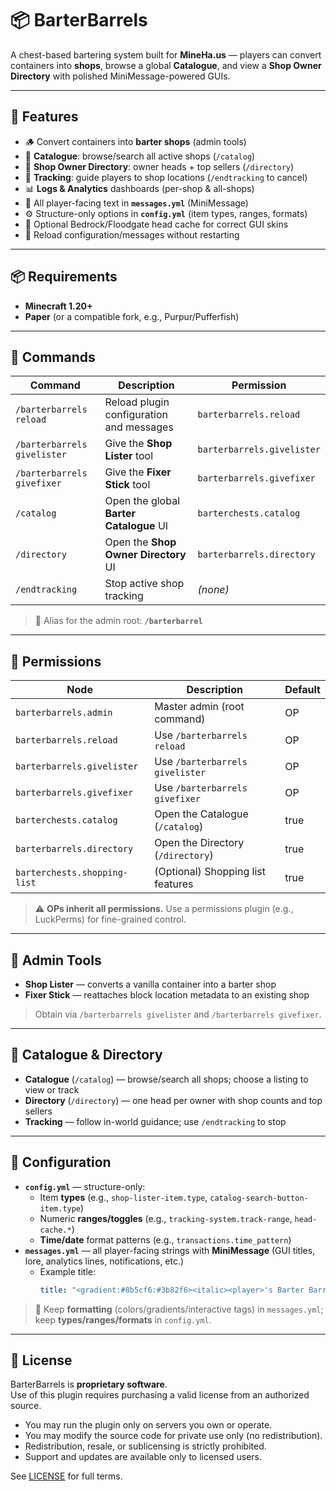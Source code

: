 # 📦 BarterBarrels

A chest-based bartering system built for **MineHa.us** — players can convert containers into **shops**, browse a global **Catalogue**, and view a **Shop Owner Directory** with polished MiniMessage-powered GUIs.

---

## 🔧 Features
- 🪵 Convert containers into **barter shops** (admin tools)
- 🛒 **Catalogue**: browse/search all active shops (`/catalog`)
- 📇 **Shop Owner Directory**: owner heads + top sellers (`/directory`)
- 🧭 **Tracking**: guide players to shop locations (`/endtracking` to cancel)
- 📊 **Logs & Analytics** dashboards (per-shop & all-shops)
- 🎨 All player-facing text in **`messages.yml`** (MiniMessage)
- ⚙️ Structure-only options in **`config.yml`** (item types, ranges, formats)
- 🧩 Optional Bedrock/Floodgate head cache for correct GUI skins
- 🔄 Reload configuration/messages without restarting

---

## 📦 Requirements
- **Minecraft 1.20+**
- **Paper** (or a compatible fork, e.g., Purpur/Pufferfish)

---

## 🧩 Commands

| Command                      | Description                                      | Permission                 |
|-----------------------------|--------------------------------------------------|----------------------------|
| `/barterbarrels reload`     | Reload plugin configuration and messages         | `barterbarrels.reload`     |
| `/barterbarrels givelister` | Give the **Shop Lister** tool                    | `barterbarrels.givelister` |
| `/barterbarrels givefixer`  | Give the **Fixer Stick** tool                    | `barterbarrels.givefixer`  |
| `/catalog`                  | Open the global **Barter Catalogue** UI          | `barterchests.catalog`     |
| `/directory`                | Open the **Shop Owner Directory** UI             | `barterbarrels.directory`  |
| `/endtracking`              | Stop active shop tracking                        | *(none)*                   |

> 🔄 Alias for the admin root: **`/barterbarrel`**

---

## 🔐 Permissions

| Node                       | Description                                      | Default |
|---------------------------|--------------------------------------------------|---------|
| `barterbarrels.admin`     | Master admin (root command)                      | OP      |
| `barterbarrels.reload`    | Use `/barterbarrels reload`                      | OP      |
| `barterbarrels.givelister`| Use `/barterbarrels givelister`                  | OP      |
| `barterbarrels.givefixer` | Use `/barterbarrels givefixer`                   | OP      |
| `barterchests.catalog`    | Open the Catalogue (`/catalog`)                  | true    |
| `barterbarrels.directory` | Open the Directory (`/directory`)                | true    |
| `barterchests.shopping-list` | (Optional) Shopping list features              | true    |

> ⚠️ **OPs inherit all permissions.** Use a permissions plugin (e.g., LuckPerms) for fine-grained control.

---

## 🧰 Admin Tools
- **Shop Lister** — converts a vanilla container into a barter shop
- **Fixer Stick** — reattaches block location metadata to an existing shop
> Obtain via `/barterbarrels givelister` and `/barterbarrels givefixer`.

---

## 🧭 Catalogue & Directory
- **Catalogue** (`/catalog`) — browse/search all shops; choose a listing to view or track
- **Directory** (`/directory`) — one head per owner with shop counts and top sellers
- **Tracking** — follow in-world guidance; use `/endtracking` to stop

---

## 📁 Configuration

- **`config.yml`** — structure-only:
    - Item **types** (e.g., `shop-lister-item.type`, `catalog-search-button-item.type`)
    - Numeric **ranges/toggles** (e.g., `tracking-system.track-range`, `head-cache.*`)
    - **Time/date** format patterns (e.g., `transactions.time_pattern`)
- **`messages.yml`** — all player-facing strings with **MiniMessage** (GUI titles, lore, analytics lines, notifications, etc.)
    - Example title:
      ```yaml
      title: "<gradient:#8b5cf6:#3b82f6><italic><player>'s Barter Barrel</italic></gradient>"
      ```

> 📝 Keep **formatting** (colors/gradients/interactive tags) in `messages.yml`; keep **types/ranges/formats** in `config.yml`.

---

## 📜 License

BarterBarrels is **proprietary software**.  
Use of this plugin requires purchasing a valid license from an authorized source.

- You may run the plugin only on servers you own or operate.
- You may modify the source code for private use only (no redistribution).
- Redistribution, resale, or sublicensing is strictly prohibited.
- Support and updates are available only to licensed users.

See [LICENSE](LICENSE) for full terms.

